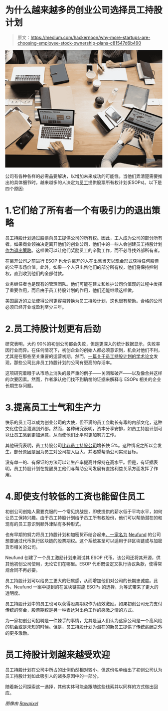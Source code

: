 # 为什么越来越多的创业公司选择员工持股计划

> 原文：<https://medium.com/hackernoon/why-more-startups-are-choosing-employee-stock-ownership-plans-c81547d6b490>

![](img/9618683674d3f627651461f9fe114bad.png)

公司有各种各样的必需品要解决，以增加未来成功的可能性。当他们弄清楚需要推出的具体细节时，越来越多的人决定为[员工](https://hackernoon.com/tagged/employee)提供股票所有权计划(ESOPs)。以下是四个原因:

# 1.它们给了所有者一个有吸引力的退出策略

员工持股计划通过股票向员工提供公司的所有权。因此，工人成为公司的部分所有者。如果商业领袖决定离开他们的创业公司，他们中的一些人会创建员工持股计划[作为退出策略](https://www.forbes.com/sites/johnbrown/2016/08/22/sale-to-an-esop-the-most-undervalued-exit-path/#386cf04d55f2)。这样做可以让他们奖励员工的辛勤工作，而不必寻找外部所有者。

在离开公司之前进行 ESOP 也允许离开的人在出售当天以现金形式获得任何股票的公平市场价值。此外，如果一个人只出售他们的部分所有权，他们将保持控制权，直到收到他们的全部付款。

业务继任者也是现有的管理团队。他们可能在建立和维护公司价值观的过程中发挥了重要作用，而且由于员工持股计划的作用，他们还能继续这样做。

美国最近的立法使得公司更容易转换为员工持股计划，这也很有帮助。合格的公司必须已经开业或盈利至少三年。

# 2.员工持股计划更有后劲

研究表明，大约 90%的初创公司都会失败，但是更深入的统计数据显示，失败率因行业而异。在任何情况下，初创企业的创始人都必须意识到，机会对他们不利，尤其是在那些至关重要的运营初期。然而，[一篇关于员工持股计划的学术论文](http://www.academia.edu/28155793/Firm_Survival_and_Performance_in_Privately_Held_ESOP_Companies.pdf)发现，那些公司比非员工持股计划的公司有更高的存活率。

这项研究着眼于从市场上消失的最严重的例子——关闭和破产——以及像合并这样的次要因素。然而，作者承认他们找不到确凿的证据来解释与 ESOPs 相关的企业长期生存问题。

# 3.提高员工士气和生产力

快乐的员工可以成为创业公司的大使，但不满的员工会助长有毒的内部文化，这种文化往往会泄漏到外部。然而，各种研究表明，资本分享安排，如员工持股计划可以让员工感到更加满意，从而使他们比平时更加努力工作。

其他研究表明，员工持股公司[比非员工持股公司](http://sesesop.com/esop-knowledge-center/esop-benefits/esop-benefit-company/)增长快 5%。这种情况之所以会发生，部分原因是因为员工对公司投入巨大，并渴望帮助公司实现目标。

没有单一的、有保证的方法可以让生产率提高并保持在高水平。但是，有证据表明，员工持股计划在提醒员工他们与帮助公司发展有直接利益关系方面发挥了作用。

# 4.即使支付较低的工资也能留住员工

初创公司创始人需要克服的一个常见挑战是，即使提供的薪水低于平均水平，如何让员工保持兴趣。由于员工持股计划给予员工所有权股份，他们可以帮助潜在的和现有的员工意识到额外津贴有多种形式。

也有早期的努力将员工持股计划和加密货币结合起来[。一家名为](https://blog.neufund.org/tokenizing-startup-equity-part-1-employee-incentive-options-plan-esop-on-ethereum-blockchain-dce2416f4505) [Neufund](https://neufund.org/) 的公司想要通过代币执行区块链的股票期权。这个系统甚至可以适用于非区块链或与加密货币相关的公司。

Neufund 创建了一个员工激励计划来测试其 ESOP 代币。该公司还将其开源，供其他初创公司使用，无论它们在哪里。ESOP 代币既设定又执行协议条款，使得常规合同不再必要。

员工持股计划可以给员工更大的归属感，从而增加他们对公司的长期忠诚度。此外，Neufund 一案中提到的在区块链实施 ESOPs 的选择，为等式带来了更大的透明度。

员工持股计划中的员工也可以获得股票期权作为绩效激励。如果初创公司无力支付传统的奖金，股票期权是另一种表达对出色工作的感激之情的方式。

为一家初创公司招聘是一件棘手的事情，尤其是当人们认为这家公司是一个高风险的机会或是未知的时候。但是，员工持股计划为潜在的新员工提供了传统薪酬之外的更多激励。

# 员工持股计划越来越受欢迎

员工持股计划在公司中所占的比例仍然相对较小，但这份名单给出了初创公司认为员工持股计划如此吸引人的诸多原因中的一部分。

随着新公司探索这一选择，其他实体可能会跟随这些线索并以同样的方式做出回应。

*图像由* [*Rawpixel*](https://www.pexels.com/photo/flat-view-photography-of-four-persons-sitting-facing-laptop-on-desk-1451447/)